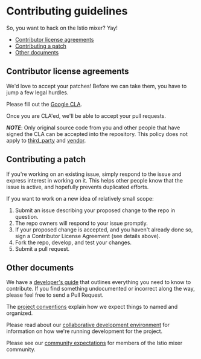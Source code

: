 # Contributing guidelines

So, you want to hack on the Istio mixer? Yay!

- [Contributor license agreements](#contributor-license-agreements)
- [Contributing a patch](#contributing-a-patch)
- [Other documents](#other-documents)

## Contributor license agreements

We'd love to accept your patches! Before we can take them, you have to jump a
few legal hurdles.

Please fill out the [Google CLA](https://cla.developers.google.com).

Once you are CLA'ed, we'll be able to accept your pull requests.

***NOTE***: Only original source code from you and other people that have
signed the CLA can be accepted into the repository. This policy does not
apply to [third_party](third_party/) and [vendor](vendor/).

## Contributing a patch

If you're working on an existing issue, simply respond to the issue and express
interest in working on it. This helps other people know that the issue is
active, and hopefully prevents duplicated efforts.

If you want to work on a new idea of relatively small scope:

1. Submit an issue describing your proposed change to the repo in question.
1. The repo owners will respond to your issue promptly.
1. If your proposed change is accepted, and you haven't already done so, sign a
   Contributor License Agreement (see details above).
1. Fork the repo, develop, and test your changes.
1. Submit a pull request.

## Other documents

We have a [developer's guide](docs/devel/development.md) that outlines everything
you need to know to contribute. If you find something undocumented or incorrect
along the way, please feel free to send a Pull Request.

The [project conventions](docs/devel/conventions.md) explain how we expect things
to named and organized.

Please read about our [collaborative development environment](docs/devel/collaboration.md) for information
on how we're running development for the project.

Please see our [community expectations](docs/devel/community.md) for members
of the Istio mixer community.
